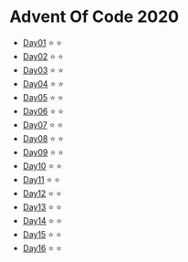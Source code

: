 # Advent Of Code 2020

* [Day01](./day1/index.js) :star: :star:
* [Day02](./day2/index.js) :star: :star:
* [Day03](./day3/index.js) :star: :star:
* [Day04](./day4/index.js) :star: :star:
* [Day05](./day5/index.js) :star: :star:
* [Day06](./day6/index.js) :star: :star:
* [Day07](./day7/index.js) :star: :star:
* [Day08](./day8/index.js) :star: :star:
* [Day09](./day9/index.js) :star: :star:
* [Day10](./day10/index.js) :star: :star:
* [Day11](./day11/index.js) :star: :star:
* [Day12](./day12/index.js) :star: :star:
* [Day13](./day13/index.js) :star: :star:
* [Day14](./day14/index.js) :star: :star:
* [Day15](./day15/index.js) :star: :star:
* [Day16](./day16/index.js) :star: :star: